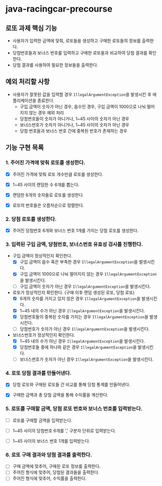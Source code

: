 # java-racingcar-precourse

## 로또 과제 핵심 기능

- 사용자가 입력한 금액에 맞춰, 로또들을 생성하고 구매한 로또들의 정보를 출력한다.
- 당첨번호들과 보너스 번호를 입력하고 구매한 로또들과 비교하여 당첨 결과를 확인한다.
- 당첨 결과를 사용하여 필요한 정보들을 출력한다.


## 예외 처리할 사항

- 사용자가 잘못된 값을 입력할 경우 `IllegalArgumentException`을 발생시킨 후 애플리케이션을 종료한다.
    - 구입 금액이 숫자가 아닌 경우, 음수인 경우, 구입 금액이 1000으로 나눠 떨어지지 않는 경우 예외 처리
    - 당첨번호들이 숫자가 아니거나, 1~45 사이의 숫자가 아닌 경우
    - 보너스번호가 숫자가 아니거나, 1~45 사이의 숫자가 아닌 경우
    - 당첨 번호들과 보너스 번호 간에 중복된 번호가 존재하는 경우


## 기능 구현 목록

### 1. 주어진 가격에 맞춰 로또를 생성한다.

- [x] 주어진 가격에 맞춰 로또 개수만큼 로또를 생성한다.
- [x] 1~45 사이의 랜덤한 수 6개를 뽑는다.
- [x] 랜덤한 6개의 숫자들로 로또를 생성한다.
- [x] 로또의 번호들은 오름차순으로 정렬한다.


### 2. 당첨 로또를 생성한다.

- [x] 주어진 당첨번호 6개와 보너스 번호 1개를 가지는 당첨 로또를 생성한다.


### 3. 입력된 구입 금액, 당첨번호, 보너스번호 유효성 검사를 진행한다.

- 구입 금액이 정상적인지 확인한다.
    - [x] 구입 금액이 음수 혹은 부족한 경우 `IllegalArgumentException`을 발생시킨다.
    - [x] 구입 금액이 1000으로 나눠 떨어지지 않는 경우 `IllegalArgumentException`을 발생시킨다.
    - [ ] 구입 금액이 숫자가 아닌 경우 `IllegalArgumentException`을 발생시킨다.
- 로또가 정상적인지 확인한다. (구매 이후 랜덤 생성된 로또, 당첨 로또)
    - [x] 6개의 숫자를 가지고 있지 않은 경우 `IllegalArgumentException`을 발생시킨다. 
    - [x] 1~45 내의 수가 아닌 경우 `IllegalArgumentException`을 발생시킨다.
    - [x] 당첨번호들이 중복된 숫자를 가지는 경우 `IllegalArgumentException`을 발생시킨다.
    - [ ] 당첨번호가 숫자가 아닌 경우 `IllegalArgumentException`을 발생시킨다.
- 보너스번호가 정상적인지 확인한다.
    - [x] 1~45 내의 수가 아닌 경우 `IllegalArgumentException`을 발생시킨다.
    - [x] 당첨번호들 중에 하나와 같은 경우 `IllegalArgumentException`을 발생시킨다.
    - [ ] 보너스번호가 숫자가 아닌 경우 `IllegalArgumentException`을 발생시킨다.

### 4. 로또 당첨 결과를 만들어낸다.

- [x] 당첨 로또와 구매된 로또들 간 비교를 통해 당첨 통계를 만들어낸다.
- [x] 구매한 금액과 총 당첨 금액을 통해 수익률을 계산한다.


### 5. 로또를 구매할 금액, 당첨 로또 번호와 보너스 번호를 입력받는다.

- [ ] 로또를 구매할 금액을 입력받는다.
- [ ] 1~45 사이의 당첨번호 6개를 ',' 구분자 단위로 입력받는다.
- [ ] 1~45 사이의 보너스 번호 1개를 입력받는다.


### 6. 로또 구매 결과와 당첨 결과를 출력한다.

- [ ] 구매 금액에 맞추어, 구매된 로또 정보를 출력한다.
- [ ] 주어진 형식에 맞추어, 당첨된 결과들을 출력한다.
- [ ] 주어진 형식에 맞추어, 수익률을 출력한다.
